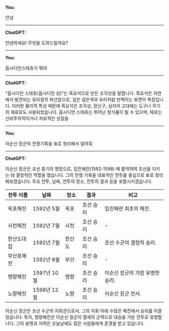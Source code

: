 **You:**

안녕

* * *

**ChatGPT:**

안녕하세요! 무엇을 도와드릴까요?

* * *

**You:**

옵시디언스태츄가 뭐야

* * *

**ChatGPT:**

"옵시디언 스태츄(옵시디언 상)"는 흑요석으로 만든 조각상을 말합니다. 흑요석은 자연에서 발견되는 유리질의 화산암으로, 깊은 검은색과 유리처럼 반짝이는 표면이 특징입니다. 이러한 물리적 특성 때문에 흑요석은 조각상, 장신구, 심지어 고대에는 도구나 무기의 재료로도 사용되었습니다. 옵시디언 스태츄는 뛰어난 장식품이 될 수 있으며, 때로는 신비주의적이거나 치유적인 성질을

* * *

**You:**

이순신 장군의 전쟁기록을 표로 정리해서 알려줘

* * *

**ChatGPT:**

이순신 장군은 조선 중기의 명장으로, 임진왜란(1592-1598) 때 활약하여 조선을 지키는 데 결정적인 역할을 했습니다. 그의 전쟁 기록을 대표적인 전투를 중심으로 표로 정리해보겠습니다. 주요 전투, 날짜, 전투의 장소, 전투의 결과 등을 포함시키겠습니다.

| 전투 이름 | 날짜 | 장소 | 결과 | 비고 |
| --- | --- | --- | --- | --- |
| 옥포해전 | 1592년 5월 | 옥포 | 조선 승리 | 임진왜란 최초의 해전. |
| 사천해전 | 1592년 7월 | 사천 | 조선 승리 | - |
| 한산도대첩 | 1592년 7월 | 한산도 | 조선 승리 | 조선 수군의 결정적 승리. |
| 부산포해전 | 1592년 8월 | 부산 | 조선 승리 | - |
| 명량해전 | 1597년 10월 | 명량 | 조선 승리 | 이순신 장군의 가장 유명한 승리. |
| 노량해전 | 1598년 12월 | 노량 | 조선 승리 | 이순신 장군 전사. |

이순신 장군은 조선 수군의 지휘관으로서, 그의 지휘 아래 수많은 해전에서 승리를 이끌었습니다. 특히, 명량해전은 이순신 장군이 열세의 군력으로 대승을 거둔 전투로 유명합니다. 그의 용맹과 지략은 오늘날에도 많은 사람들에게 존경을 받고 있습니다.
